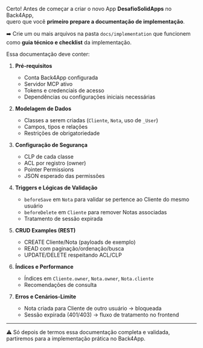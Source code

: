 Certo! Antes de começar a criar o novo App **DesafioSolidApps** no Back4App,  
quero que você **primeiro prepare a documentação de implementação**.

➡️ Crie um ou mais arquivos na pasta `docs/implementation` que funcionem como **guia técnico e checklist** da implementação.  

Essa documentação deve conter:

1. **Pré-requisitos**  
   - Conta Back4App configurada  
   - Servidor MCP ativo  
   - Tokens e credenciais de acesso  
   - Dependências ou configurações iniciais necessárias  

2. **Modelagem de Dados**  
   - Classes a serem criadas (`Cliente`, `Nota`, uso de `_User`)  
   - Campos, tipos e relações  
   - Restrições de obrigatoriedade  

3. **Configuração de Segurança**  
   - CLP de cada classe  
   - ACL por registro (owner)  
   - Pointer Permissions  
   - JSON esperado das permissões  

4. **Triggers e Lógicas de Validação**  
   - `beforeSave` em `Nota` para validar se pertence ao Cliente do mesmo usuário  
   - `beforeDelete` em `Cliente` para remover Notas associadas  
   - Tratamento de sessão expirada  

5. **CRUD Examples (REST)**  
   - CREATE Cliente/Nota (payloads de exemplo)  
   - READ com paginação/ordenação/busca  
   - UPDATE/DELETE respeitando ACL/CLP  

6. **Índices e Performance**  
   - Índices em `Cliente.owner`, `Nota.owner`, `Nota.cliente`  
   - Recomendações de consulta  

7. **Erros e Cenários-Limite**  
   - Nota criada para Cliente de outro usuário → bloqueada  
   - Sessão expirada (401/403) → fluxo de tratamento no frontend  

---

⚠️ Só depois de termos essa documentação completa e validada, partiremos para a implementação prática no Back4App.
